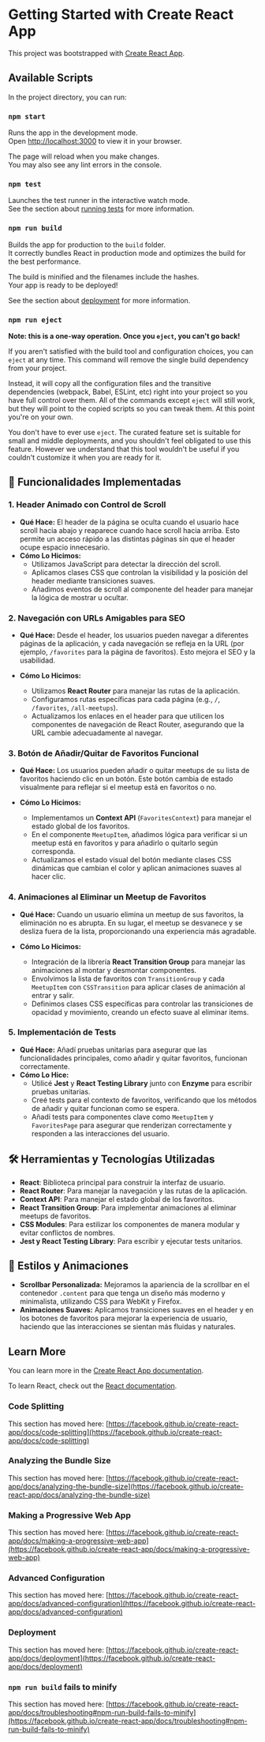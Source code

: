 # Getting Started with Create React App

This project was bootstrapped with [Create React App](https://github.com/facebook/create-react-app).

## Available Scripts

In the project directory, you can run:

### `npm start`

Runs the app in the development mode.\
Open [http://localhost:3000](http://localhost:3000) to view it in your browser.

The page will reload when you make changes.\
You may also see any lint errors in the console.

### `npm test`

Launches the test runner in the interactive watch mode.\
See the section about [running tests](https://facebook.github.io/create-react-app/docs/running-tests) for more information.

### `npm run build`

Builds the app for production to the `build` folder.\
It correctly bundles React in production mode and optimizes the build for the best performance.

The build is minified and the filenames include the hashes.\
Your app is ready to be deployed!

See the section about [deployment](https://facebook.github.io/create-react-app/docs/deployment) for more information.

### `npm run eject`

**Note: this is a one-way operation. Once you `eject`, you can't go back!**

If you aren't satisfied with the build tool and configuration choices, you can `eject` at any time. This command will remove the single build dependency from your project.

Instead, it will copy all the configuration files and the transitive dependencies (webpack, Babel, ESLint, etc) right into your project so you have full control over them. All of the commands except `eject` will still work, but they will point to the copied scripts so you can tweak them. At this point you're on your own.

You don't have to ever use `eject`. The curated feature set is suitable for small and middle deployments, and you shouldn't feel obligated to use this feature. However we understand that this tool wouldn't be useful if you couldn't customize it when you are ready for it.

## 🚀 Funcionalidades Implementadas

### 1. **Header Animado con Control de Scroll**

- **Qué Hace:** El header de la página se oculta cuando el usuario hace scroll hacia abajo y reaparece cuando hace scroll hacia arriba. Esto permite un acceso rápido a las distintas páginas sin que el header ocupe espacio innecesario.
- **Cómo Lo Hicimos:**
  - Utilizamos JavaScript para detectar la dirección del scroll.
  - Aplicamos clases CSS que controlan la visibilidad y la posición del header mediante transiciones suaves.
  - Añadimos eventos de scroll al componente del header para manejar la lógica de mostrar u ocultar.

### 2. **Navegación con URLs Amigables para SEO**

- **Qué Hace:** Desde el header, los usuarios pueden navegar a diferentes páginas de la aplicación, y cada navegación se refleja en la URL (por ejemplo, `/favorites` para la página de favoritos). Esto mejora el SEO y la usabilidad.

- **Cómo Lo Hicimos:**
  - Utilizamos **React Router** para manejar las rutas de la aplicación.
  - Configuramos rutas específicas para cada página (e.g., `/`, `/favorites`, `/all-meetups`).
  - Actualizamos los enlaces en el header para que utilicen los componentes de navegación de React Router, asegurando que la URL cambie adecuadamente al navegar.

### 3. **Botón de Añadir/Quitar de Favoritos Funcional**

- **Qué Hace:** Los usuarios pueden añadir o quitar meetups de su lista de favoritos haciendo clic en un botón. Este botón cambia de estado visualmente para reflejar si el meetup está en favoritos o no.

- **Cómo Lo Hicimos:**
  - Implementamos un **Context API** (`FavoritesContext`) para manejar el estado global de los favoritos.
  - En el componente `MeetupItem`, añadimos lógica para verificar si un meetup está en favoritos y para añadirlo o quitarlo según corresponda.
  - Actualizamos el estado visual del botón mediante clases CSS dinámicas que cambian el color y aplican animaciones suaves al hacer clic.

### 4. **Animaciones al Eliminar un Meetup de Favoritos**

- **Qué Hace:** Cuando un usuario elimina un meetup de sus favoritos, la eliminación no es abrupta. En su lugar, el meetup se desvanece y se desliza fuera de la lista, proporcionando una experiencia más agradable.

- **Cómo Lo Hicimos:**
  - Integración de la librería **React Transition Group** para manejar las animaciones al montar y desmontar componentes.
  - Envolvimos la lista de favoritos con `TransitionGroup` y cada `MeetupItem` con `CSSTransition` para aplicar clases de animación al entrar y salir.
  - Definimos clases CSS específicas para controlar las transiciones de opacidad y movimiento, creando un efecto suave al eliminar items.

### 5. **Implementación de Tests**

- **Qué Hace:** Añadí pruebas unitarias para asegurar que las funcionalidades principales, como añadir y quitar favoritos, funcionan correctamente.
- **Cómo Lo Hice:**
  - Utilicé **Jest** y **React Testing Library** junto con **Enzyme** para escribir pruebas unitarias.
  - Creé tests para el contexto de favoritos, verificando que los métodos de añadir y quitar funcionan como se espera.
  - Añadí tests para componentes clave como `MeetupItem` y `FavoritesPage` para asegurar que renderizan correctamente y responden a las interacciones del usuario.

## 🛠️ Herramientas y Tecnologías Utilizadas

- **React**: Biblioteca principal para construir la interfaz de usuario.
- **React Router**: Para manejar la navegación y las rutas de la aplicación.
- **Context API**: Para manejar el estado global de los favoritos.
- **React Transition Group**: Para implementar animaciones al eliminar meetups de favoritos.
- **CSS Modules**: Para estilizar los componentes de manera modular y evitar conflictos de nombres.
- **Jest y React Testing Library**: Para escribir y ejecutar tests unitarios.

## 🎨 Estilos y Animaciones

- **Scrollbar Personalizada:** Mejoramos la apariencia de la scrollbar en el contenedor `.content` para que tenga un diseño más moderno y minimalista, utilizando CSS para WebKit y Firefox.
- **Animaciones Suaves:** Aplicamos transiciones suaves en el header y en los botones de favoritos para mejorar la experiencia de usuario, haciendo que las interacciones se sientan más fluidas y naturales.

## Learn More

You can learn more in the [Create React App documentation](https://facebook.github.io/create-react-app/docs/getting-started).

To learn React, check out the [React documentation](https://reactjs.org/).

### Code Splitting

This section has moved here: [https://facebook.github.io/create-react-app/docs/code-splitting](https://facebook.github.io/create-react-app/docs/code-splitting)

### Analyzing the Bundle Size

This section has moved here: [https://facebook.github.io/create-react-app/docs/analyzing-the-bundle-size](https://facebook.github.io/create-react-app/docs/analyzing-the-bundle-size)

### Making a Progressive Web App

This section has moved here: [https://facebook.github.io/create-react-app/docs/making-a-progressive-web-app](https://facebook.github.io/create-react-app/docs/making-a-progressive-web-app)

### Advanced Configuration

This section has moved here: [https://facebook.github.io/create-react-app/docs/advanced-configuration](https://facebook.github.io/create-react-app/docs/advanced-configuration)

### Deployment

This section has moved here: [https://facebook.github.io/create-react-app/docs/deployment](https://facebook.github.io/create-react-app/docs/deployment)

### `npm run build` fails to minify

This section has moved here: [https://facebook.github.io/create-react-app/docs/troubleshooting#npm-run-build-fails-to-minify](https://facebook.github.io/create-react-app/docs/troubleshooting#npm-run-build-fails-to-minify)
